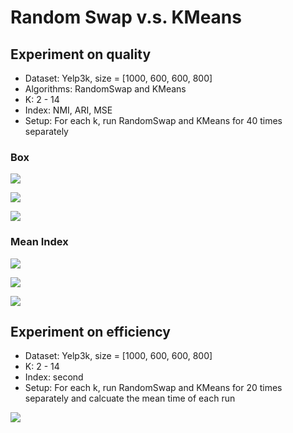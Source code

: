 # Random Swap v.s. KMeans


## Experiment on quality

- Dataset: Yelp3k, size = [1000, 600, 600, 800] 
- Algorithms: RandomSwap and KMeans
- K: 2 - 14
- Index: NMI, ARI, MSE
- Setup: For each k, run RandomSwap and KMeans for 40 times separately


### Box

![](box_nmi.png)

![](box_ari.png)

![](box_mse.png)

### Mean Index

![](mean_nmi.png)

![](mean_ari.png)

![](mean_mse.png)


## Experiment on efficiency

- Dataset: Yelp3k, size = [1000, 600, 600, 800]
- K: 2 - 14
- Index: second
- Setup: For each k, run RandomSwap and KMeans for 20 times separately and calcuate the mean time of each run

![](mean_time.png)
